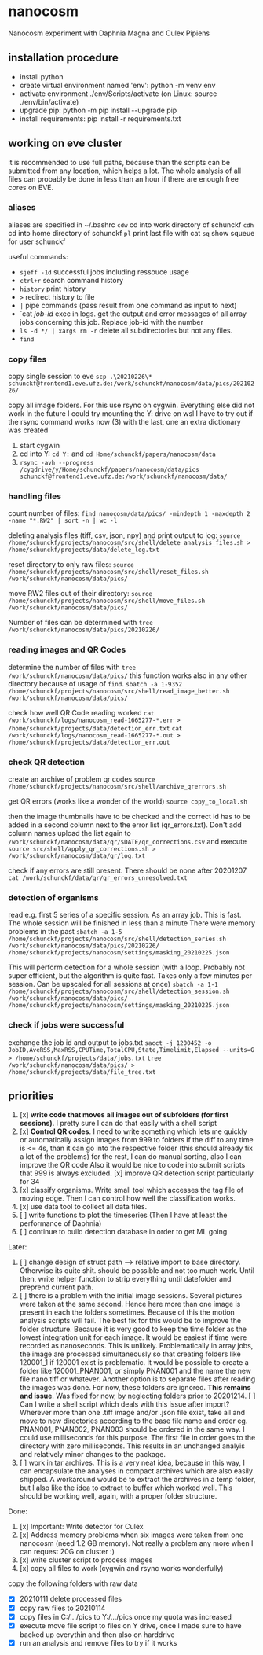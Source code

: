 # nanocosm

Nanocosm experiment with Daphnia Magna and Culex Pipiens

## installation procedure

+ install python
+ create virtual environment named 'env':  python -m venv env
+ activate environment ./env/Scripts/activate (on Linux: source ./env/bin/activate)
+ upgrade pip:   python -m pip install --upgrade pip
+ install requirements: pip install -r requirements.txt

## working on eve cluster

it is recommended to use full paths, because than the scripts can be submitted
from any location, which helps a lot. The whole analysis of all files can probably
be done in less than an hour if there are enough free cores on EVE.

### aliases

aliases are specified in ~/.bashrc
`cdw` cd into work directory of schunckf
`cdh` cd into home directory of schunckf
`pl`  print last file with cat
`sq`  show squeue for user schunckf

useful commands:

+ `sjeff -1d`   successful jobs including ressouce usage
+ `ctrl+r`      search command history
+ `history`     print history
+ `>`           redirect history to file
+ `|`           pipe commands (pass result from one command as input to next)
+ `cat *job-id* exec in logs. get the output and error messages of all array jobs
                concerning this job. Replace job-id with the number
+ `ls -d */ | xargs rm -r` delete all subdirectories but not any files.
+ `find`

### copy files

copy single session to eve
`scp .\20210226\* schunckf@frontend1.eve.ufz.de:/work/schunckf/nanocosm/data/pics/20210226/`

copy all image folders. For this use rsync on cygwin. Everything else did not work
In the future I could try mounting the Y: drive on wsl
I have to try out if the rsync command works now (3) with the last, one an
extra dictionary was created

1. start cygwin
2. cd into Y: `cd Y:` and `cd Home/schunckf/papers/nanocosm/data`
3. `rsync -avh --progress /cygdrive/y/Home/schunckf/papers/nanocosm/data/pics schunckf@frontend1.eve.ufz.de:/work/schunckf/nanocosm/data/`

### handling files

count number of files:
`find nanocosm/data/pics/ -mindepth 1 -maxdepth 2 -name "*.RW2" | sort -n | wc -l`

deleting analysis files (tiff, csv, json, npy) and print output to log:
`source /home/schunckf/projects/nanocosm/src/shell/delete_analysis_files.sh > /home/schunckf/projects/data/delete_log.txt`

reset directory to only raw files:
`source /home/schunckf/projects/nanocosm/src/shell/reset_files.sh /work/schunckf/nanocosm/data/pics/`

move RW2 files out of their directory:
`source /home/schunckf/projects/nanocosm/src/shell/move_files.sh /work/schunckf/nanocosm/data/pics/`

Number of files can be determined with
`tree /work/schunckf/nanocosm/data/pics/20210226/`

### reading images and QR Codes

determine the number of files with `tree /work/schunckf/nanocosm/data/pics/`
this function works also in any other directory because of usage of `find`.
`sbatch -a 1-9352 /home/schunckf/projects/nanocosm/src/shell/read_image_better.sh /work/schunckf/nanocosm/data/pics/`

check how well QR Code reading worked
`cat /work/schunckf/logs/nanocosm_read-1665277-*.err > /home/schunckf/projects/data/detection_err.txt`
`cat /work/schunckf/logs/nanocosm_read-1665277-*.out > /home/schunckf/projects/data/detection_err.out`

### check QR detection

create an archive of problem qr codes
`source /home/schunckf/projects/nanocosm/src/shell/archive_qrerrors.sh`

get QR errors (works like a wonder of the world)
`source copy_to_local.sh` 

then the image thumbnails have to be checked and the correct id has to be added in a second column next to
the error list (qr_errors.txt). Don't add column names
upload the list again to `/work/schunckf/nanocosm/data/qr/$DATE/qr_corrections.csv` and execute
`source src/shell/apply_qr_corrections.sh > /work/schunckf/nanocosm/data/qr/log.txt`

check if any errors are still present. There should be none after 20201207
`cat /work/schunckf/data/qr/qr_errors_unresolved.txt`

### detection of organisms

read e.g. first 5 series of a specific session. As an array job. This is fast.
The whole session will be finished in less than a minute
There were memory problems in the past
`sbatch -a 1-5 /home/schunckf/projects/nanocosm/src/shell/detection_series.sh /work/schunckf/nanocosm/data/pics/20210226/ /home/schunckf/projects/nanocosm/settings/masking_20210225.json`

This will perform detection for a whole session (with a loop. Probably not
super efficient, but the algorithm is quite fast. Takes only a few minutes
per session. Can be upscaled for all sessions at once)
`sbatch -a 1-1 /home/schunckf/projects/nanocosm/src/shell/detection_session.sh /work/schunckf/nanocosm/data/pics/ /home/schunckf/projects/nanocosm/settings/masking_20210225.json`

### check if jobs were successful

exchange the job id and output to jobs.txt
`sacct -j 1200452 -o JobID,AveRSS,MaxRSS,CPUTime,TotalCPU,State,Timelimit,Elapsed --units=G > /home/schunckf/projects/data/jobs.txt`
`tree /work/schunckf/nanocosm/data/pics/ > /home/schunckf/projects/data/file_tree.txt`

## priorities

1. [x] __write code that moves all images out of subfolders (for first sessions)__. I pretty sure I can do that easily with a shell script
2. [x] __Control QR codes__. I need to write something which lets me quickly or
       automatically assign images from 999 to folders
       if the diff to any time is <= 4s, than it can go into the respective folder (this should already fix a lot of the problems)
       for the rest, I can do manual sorting, also I can improve the QR code
       Also it would be nice to code into submit scripts that 999 is always excluded.
       [x] improve QR detection script particularly for 34
3. [x] classify organisms. Write small tool which accesses the tag file of
       moving edge. Then I can control how well the classification works.
4. [x] use data tool to collect all data files.
5. [ ] write functions to plot the timeseries (Then I have at least the performance of Daphnia)
6. [ ] continue to build detection database in order to get ML going

Later:

1. [ ] change design of struct path --> relative import to base directory.
       Otherwise its quite shit. should be possible and not too much work.
       Until then, write helper function to strip everything until datefolder
       and preprend current path.
2. [ ] there is a problem with the initial image sessions. Several pictures were
       taken at the same second. Hence here more than one image is present in
       each the folders sometimes. Because of this the motion analysis scripts will
       fail. The best fix for this would be to improve the folder structure. Because
       it is very good to keep the time folder as the lowest integration unit for
       each image. It would be easiest if time were recorded as nanoseconds. This
       is unlikely. Problematically in array jobs, the image are processed simultaneously
       so that creating folders like 120001_1 if 120001 exist is problematic.
       It would be possible to create a folder like 120001_PNAN001, or simply
       PNAN001 and the name the new file nano.tiff or whatever. Another option
       is to separate files after reading the images was done. For now,
       these folders are ignored. __This remains and issue__. Was fixed for now,
       by neglecting folders prior to 20201214.
       [ ] Can I write a shell script which deals with this issue after import?
           Wherever more than one .tiff image and/or .json file exist, take all
           and move to new directories according to the base file name and order
           eg. PNAN001, PNAN002, PNAN003 should be ordered in the same way. I could
           use milliseconds for this purpose. The first file in order goes
           to the directory with zero milliseconds. This results in an unchanged
           analyis and relatively minor changes to the package.
3. [ ] work in tar archives. This is a very neat idea, because in this way,
       I can encapsulate the analyses in compact archives which are also
       easily shipped. A workaround would be to extract the archives in a temp
       folder, but I also like the idea to extract to buffer which worked well.
       This should be working well, again, with a proper folder structure.

Done:

1. [x] Important: Write detector for Culex
2. [x] Address memory problems when six images were taken from one nanocosm (need 1.2 GB memory). Not really a problem any more when I can request 20G on cluster :)
3. [x] write cluster script to process images
4. [x] copy all files to work (cygwin and rsync works wonderfully)

copy the following folders with raw data

+ [x] 20210111 delete processed files
+ [x] copy raw files to 20210114
+ [x] copy files in C:/.../pics to Y:/.../pics once my quota was increased
+ [x] execute move file script to files on Y drive, once I made sure to have backed up everythin and then also on harddrive
+ [x] run an analysis and remove files to try if it works
